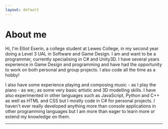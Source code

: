 ```yaml
---
layout: default
---
```


# About me

Hi, I'm Elliot Eserin, a college student at Lewes College, in my second year doing a Level 3 UAL in Software and Game Design.
I am and want to be a programmer, currently specialising in C# and Unity3D. I have several years experience in Game Design and programming and have had the opportunity to work on both personal and group projects. I also code all the time as a hobby!

I also have some experience playing and composing music - as I play the piano - as we;; as some very basic artistic and 3D modelling skills.
I have also experimented in other languages such as JavaScript, Python and C++ as well as HTML and CSS but I mostly code in C# for personal projects. I haven't ever really developed anything more than console applications in other programming languages but I am more than eager to learn more or extend my knowledge on them.

<hr>



